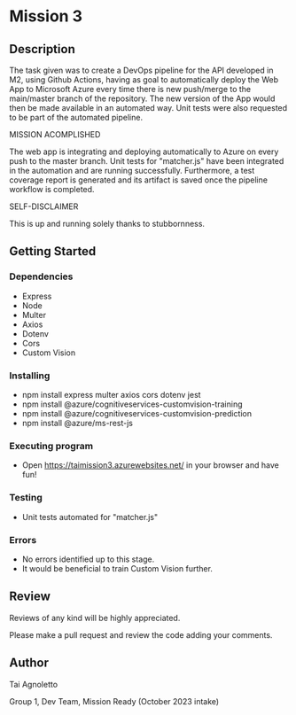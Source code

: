 # Mission 3

## Description

The task given was to create a DevOps pipeline for the API developed in M2, using Github Actions, having as goal to automatically deploy the Web App to Microsoft Azure every time there is new push/merge to the main/master branch of the repository. The new version of the App would then be made available in an automated way.
Unit tests were also requested to be part of the automated pipeline.

MISSION ACOMPLISHED

The web app is integrating and deploying automatically to Azure on every push to the master branch.
Unit tests for "matcher.js" have been integrated in the automation and are running successfully. Furthermore, a test coverage report is generated and its artifact is saved once the pipeline workflow is completed.


SELF-DISCLAIMER

This is up and running solely thanks to stubbornness.

## Getting Started

### Dependencies

* Express
* Node
* Multer
* Axios
* Dotenv
* Cors
* Custom Vision

### Installing

* npm install express multer axios cors dotenv jest
* npm install @azure/cognitiveservices-customvision-training
* npm install @azure/cognitiveservices-customvision-prediction
* npm install @azure/ms-rest-js

### Executing program

* Open https://taimission3.azurewebsites.net/ in your browser and have fun!

### Testing

* Unit tests automated for "matcher.js"

### Errors

* No errors identified up to this stage.
* It would be beneficial to train Custom Vision further.

## Review

Reviews of any kind will be highly appreciated.

Please make a pull request and review the code adding your comments.

## Author

Tai Agnoletto

Group 1, Dev Team, Mission Ready (October 2023 intake)
